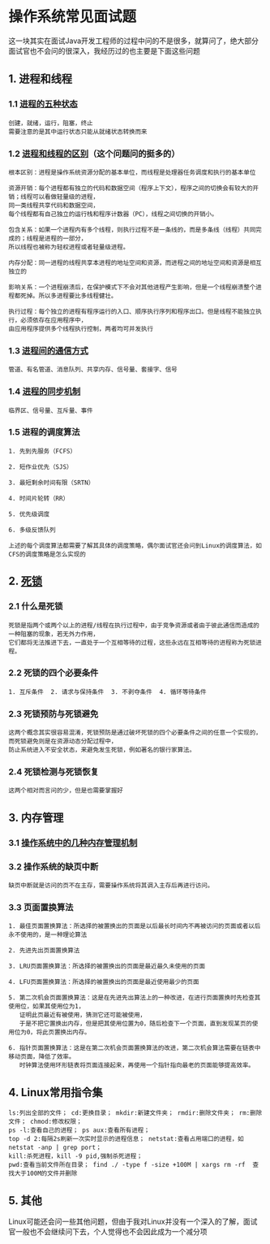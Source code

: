 # 操作系统常见面试题

这一块其实在面试Java开发工程师的过程中问的不是很多，就算问了，绝大部分面试官也不会问的很深入，我经历过的也主要是下面这些问题

## 1. 进程和线程

### 1.1 [进程的五种状态](https://blog.csdn.net/cafucwxy/article/details/78453430)
    创建，就绪，运行，阻塞，终止
    需要注意的是其中运行状态只能从就绪状态转换而来
    
### 1.2 [进程和线程的区别](https://blog.csdn.net/thinkwon/article/details/102021274)（这个问题问的挺多的）
    根本区别：进程是操作系统资源分配的基本单位，而线程是处理器任务调度和执行的基本单位

    资源开销：每个进程都有独立的代码和数据空间（程序上下文），程序之间的切换会有较大的开销；线程可以看做轻量级的进程，
    同一类线程共享代码和数据空间，
    每个线程都有自己独立的运行栈和程序计数器（PC），线程之间切换的开销小。

    包含关系：如果一个进程内有多个线程，则执行过程不是一条线的，而是多条线（线程）共同完成的；线程是进程的一部分，
    所以线程也被称为轻权进程或者轻量级进程。

    内存分配：同一进程的线程共享本进程的地址空间和资源，而进程之间的地址空间和资源是相互独立的

    影响关系：一个进程崩溃后，在保护模式下不会对其他进程产生影响，但是一个线程崩溃整个进程都死掉。所以多进程要比多线程健壮。

    执行过程：每个独立的进程有程序运行的入口、顺序执行序列和程序出口。但是线程不能独立执行，必须依存在应用程序中，
    由应用程序提供多个线程执行控制，两者均可并发执行
    
### 1.3 [进程间的通信方式](https://blog.csdn.net/zhaohong_bo/article/details/89552188)
    管道、有名管道、消息队列、共享内存、信号量、套接字、信号
    
### 1.4 [进程的同步机制](https://blog.csdn.net/zxx901221/article/details/83006453)
    临界区、信号量、互斥量、事件
    
### 1.5 进程的调度算法
    1. 先到先服务（FCFS）
    
    2. 短作业优先（SJS）
    
    3. 最短剩余时间有限（SRTN）
    
    4. 时间片轮转（RR）
    
    5. 优先级调度
    
    6. 多级反馈队列
    
    上述的每个调度算法都需要了解其具体的调度策略，偶尔面试官还会问到Linux的调度算法，如CFS的调度策略是怎么实现的

## 2. [死锁](https://blog.csdn.net/hd12370/article/details/82814348)

### 2.1 什么是死锁
    死锁是指两个或两个以上的进程/线程在执行过程中，由于竞争资源或者由于彼此通信而造成的一种阻塞的现象，若无外力作用，
    它们都将无法推进下去，一直处于一个互相等待的过程，这些永远在互相等待的进程称为死锁进程。
    
### 2.2 死锁的四个必要条件
    1. 互斥条件  2. 请求与保持条件  3. 不剥夺条件  4. 循环等待条件

### 2.3 死锁预防与死锁避免
    这两个概念其实很容易混淆，死锁预防是通过破坏死锁的四个必要条件之间的任意一个实现的，而死锁避免则是在资源动态分配过程中，
    防止系统进入不安全状态，来避免发生死锁，例如著名的银行家算法。

### 2.4 死锁检测与死锁恢复
    这两个相对而言问的少，但是也需要掌握好

## 3. 内存管理

### 3.1 [操作系统中的几种内存管理机制](https://blog.csdn.net/weixin_44478378/article/details/107455994)


### 3.2 操作系统的缺页中断
    缺页中断就是访问的页不在主存，需要操作系统将其调入主存后再进行访问。
    
### 3.3 页面置换算法
    1. 最佳页面置换算法：所选择的被置换出的页面是以后最长时间内不再被访问的页面或者以后永不使用的，是一种理论算法
    
    2. 先进先出页面置换算法
    
    3. LRU页面置换算法：所选择的被置换出的页面是最近最久未使用的页面
    
    4. LFU页面置换算法：所选择的被置换出的页面是最近使用最少的页面
    
    5. 第二次机会页面置换算法：这是在先进先出算法上的一种改进，在进行页面置换时先检查其使用位，如果其使用位为1，
       证明此页最近有被使用，猜测它还可能被使用，
       于是不把它置换出内存，但是把其使用位置为0，随后检查下一个页面，直到发现某页的使用位为0，将此页置换出内存。
    
    6. 指针页面置换算法：这是在第二次机会页面置换算法的改进，第二次机会算法需要在链表中移动页面，降低了效率。
       时钟算法使用环形链表将页面连接起来，再使用一个指针指向最老的页面能够提高效率。
    
## 4. Linux常用指令集

    ls:列出全部的文件； cd:更换目录； mkdir:新建文件夹； rmdir:删除文件夹； rm:删除文件； chmod:修改权限； 
    ps -l:查看自己的进程； ps aux:查看所有进程； 
    top -d 2:每隔2s刷新一次实时显示的进程信息； netstat:查看占用端口的进程，如 netstat -anp | grep port； 
    kill:杀死进程，kill -9 pid,强制杀死进程；
    pwd:查看当前文件所在目录； find ./ -type f -size +100M | xargs rm -rf  查找大于100M的文件并删除

## 5. 其他
Linux可能还会问一些其他问题，但由于我对Linux并没有一个深入的了解，面试官一般也不会继续问下去，个人觉得也不会因此成为一个减分项
